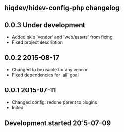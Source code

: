 hiqdev/hidev-config-php changelog
---------------------------------

## 0.0.3 Under development

- Added skip 'vendor' and 'web/assets' from fixing
- Fixed project description

## 0.0.2 2015-08-17

- Changed to be usable for any vendor
- Fixed dependencies for 'all' goal

## 0.0.1 2015-07-11

- Changed config: redone parent to plugins
- Inited

## Development started 2015-07-09

